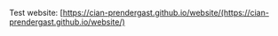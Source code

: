 Test website: [https://cian-prendergast.github.io/website/(https://cian-prendergast.github.io/website/)
